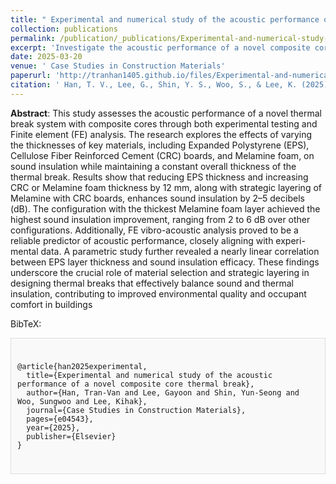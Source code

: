 ```yaml
---
title: " Experimental and numerical study of the acoustic performance of a novel composite core thermal break"
collection: publications
permalink: /publication/_publications/Experimental-and-numerical-study-of-the-acoustic-performance
excerpt: 'Investigate the acoustic performance of a novel composite core thermal break using Sound reduction testing and finite element analysis .'
date: 2025-03-20
venue: ' Case Studies in Construction Materials'
paperurl: 'http://tranhan1405.github.io/files/Experimental-and-numerical-study-of-the-acoustic performance.pdf'
citation: ' Han, T. V., Lee, G., Shin, Y. S., Woo, S., & Lee, K. (2025). Experimental and numerical study of the acoustic performance of a novel composite core thermal break. Case Studies in Construction Materials, e04543..'
---
```

**Abstract**: This study assesses the acoustic performance of a novel thermal break system with composite cores through both experimental testing and Finite element (FE) analysis. The research explores the effects of varying the thicknesses of key materials, including Expanded Polystyrene (EPS), Cellulose Fiber Reinforced Cement (CRC) boards, and Melamine foam, on sound insulation while maintaining a constant overall thickness of the thermal break. Results show that reducing EPS thickness and increasing CRC or Melamine foam thickness by 12 mm, along with strategic layering of Melamine with CRC boards, enhances sound insulation by 2–5 decibels (dB). The configuration with the thickest Melamine foam layer achieved the highest sound insulation improvement, ranging from 2 to 6 dB over other configurations. Additionally, FE vibro-acoustic analysis proved to be a reliable predictor of acoustic performance, closely aligning with experi- mental data. A parametric study further revealed a nearly linear correlation between EPS layer thickness and sound insulation efficacy. These findings underscore the crucial role of material selection and strategic layering in designing thermal breaks that effectively balance sound and thermal insulation, contributing to improved environmental quality and occupant comfort in buildings

BibTeX: 
  <div style="border: 1px solid #ddd; padding: 10px; background-color: #f9f9f9;">
  <pre><code>
@article{han2025experimental,
  title={Experimental and numerical study of the acoustic performance of a novel composite core thermal break},
  author={Han, Tran-Van and Lee, Gayoon and Shin, Yun-Seong and Woo, Sungwoo and Lee, Kihak},
  journal={Case Studies in Construction Materials},
  pages={e04543},
  year={2025},
  publisher={Elsevier}
}
  </code></pre>
  </div>
